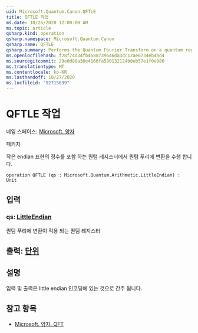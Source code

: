 ```yaml
---
uid: Microsoft.Quantum.Canon.QFTLE
title: QFTLE 작업
ms.date: 10/26/2020 12:00:00 AM
ms.topic: article
qsharp.kind: operation
qsharp.namespace: Microsoft.Quantum.Canon
qsharp.name: QFTLE
qsharp.summary: Performs the Quantum Fourier Transform on a quantum register containing an integer in the little-endian representation.
ms.openlocfilehash: f28f74d34fb4688739646da3dc12ae6734eb4ad4
ms.sourcegitcommit: 29e0d88a30e4166fa580132124b0eb57e1f0e986
ms.translationtype: MT
ms.contentlocale: ko-KR
ms.lasthandoff: 10/27/2020
ms.locfileid: "92715639"
---
```

# <a name="qftle-operation"></a>QFTLE 작업

네임 스페이스: [Microsoft. 양자](xref:Microsoft.Quantum.Canon)

패키지 [](https://nuget.org/packages/)


작은 endian 표현의 정수를 포함 하는 퀀텀 레지스터에서 퀀텀 푸리에 변환을 수행 합니다.

```qsharp
operation QFTLE (qs : Microsoft.Quantum.Arithmetic.LittleEndian) : Unit
```


## <a name="input"></a>입력

### <a name="qs--littleendian"></a>qs: [LittleEndian](xref:Microsoft.Quantum.Arithmetic.LittleEndian)

퀀텀 푸리에 변환이 적용 되는 퀀텀 레지스터



## <a name="output--unit"></a>출력: [단위](xref:microsoft.quantum.lang-ref.unit)



## <a name="remarks"></a>설명

입력 및 출력은 little endian 인코딩에 있는 것으로 간주 됩니다.

## <a name="see-also"></a>참고 항목

- [Microsoft. 양자. QFT](xref:Microsoft.Quantum.Canon.QFT)